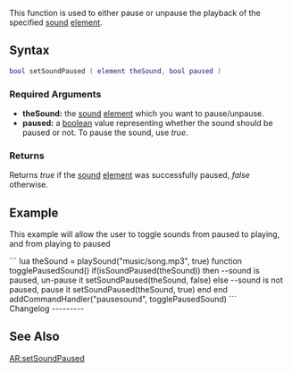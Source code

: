 This function is used to either pause or unpause the playback of the specified [sound](/docs/sound.md "wikilink") [element](/element.md "wikilink").

Syntax
------

``` lua
bool setSoundPaused ( element theSound, bool paused )
```

### Required Arguments

-   **theSound:** the [sound](/docs/sound.md "wikilink") [element](/element.md "wikilink") which you want to pause/unpause.
-   **paused:** a [boolean](/docs/boolean.md "wikilink") value representing whether the sound should be paused or not. To pause the sound, use *true*.

### Returns

Returns *true* if the [sound](/docs/sound.md "wikilink") [element](/element.md "wikilink") was successfully paused, *false* otherwise.

Example
-------

This example will allow the user to toggle sounds from paused to playing, and from playing to paused

<section name="Client" class="client" show="true">
``` lua
theSound = playSound("music/song.mp3", true)
function togglePausedSound()
    if(isSoundPaused(theSound)) then --sound is paused, un-pause it
        setSoundPaused(theSound, false)
    else --sound is not paused, pause it
        setSoundPaused(theSound, true)
    end
end
addCommandHandler("pausesound", togglePausedSound)
```

</section>
Changelog
---------

See Also
--------

[AR:setSoundPaused](/docs/AR:setSoundPaused.md "wikilink")

